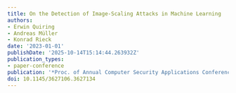 ```yaml
---
title: On the Detection of Image-Scaling Attacks in Machine Learning
authors:
- Erwin Quiring
- Andreas Müller
- Konrad Rieck
date: '2023-01-01'
publishDate: '2025-10-14T15:14:44.263932Z'
publication_types:
- paper-conference
publication: '*Proc. of Annual Computer Security Applications Conference (ACSAC)*'
doi: 10.1145/3627106.3627134
---
```


